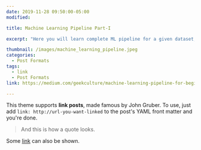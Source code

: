 ```yaml
---
date: 2019-11-28 09:50:00-05:00
modified:

title: Machine Learning Pipeline Part-I

excerpt: "Here you will learn complete ML pipeline for a given dataset, this includes data preprocessing, feature engineering and EDA"

thumbnail: /images/machine_learning_pipeline.jpeg
categories:
  - Post Formats
tags:
  - link
  - Post Formats
link: https://medium.com/geekculture/machine-learning-pipeline-for-beginners-retail-returns-dataset-part-i-2132cfcc9e6a

---
```




This theme supports **link posts**, made famous by John Gruber. To use, just add `link: http://url-you-want-linked` to the post's YAML front matter and you're done.

> And this is how a quote looks.

Some [link](#) can also be shown.

